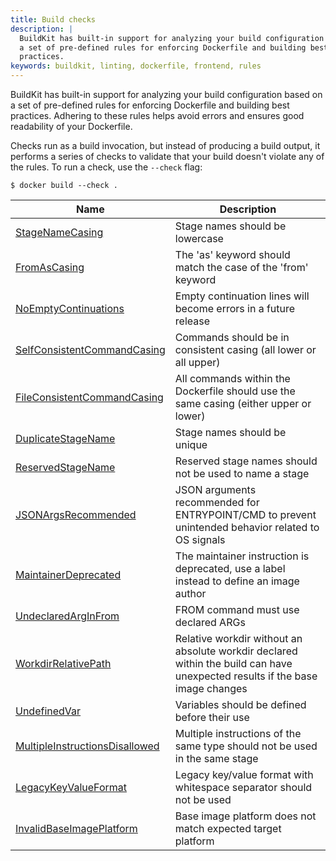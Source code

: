 ```yaml
---
title: Build checks
description: |
  BuildKit has built-in support for analyzing your build configuration based on
  a set of pre-defined rules for enforcing Dockerfile and building best
  practices.
keywords: buildkit, linting, dockerfile, frontend, rules
---
```


BuildKit has built-in support for analyzing your build configuration based on a
set of pre-defined rules for enforcing Dockerfile and building best practices.
Adhering to these rules helps avoid errors and ensures good readability of your
Dockerfile.

Checks run as a build invocation, but instead of producing a build output, it
performs a series of checks to validate that your build doesn't violate any of
the rules. To run a check, use the `--check` flag:

```console
$ docker build --check .
```

<table>
  <thead>
    <tr>
      <th>Name</th>
      <th>Description</th>
    </tr>
  </thead>
  <tbody>
    <tr>
      <td><a href="./stage-name-casing.md">StageNameCasing</a></td>
      <td>Stage names should be lowercase</td>
    </tr>
    <tr>
      <td><a href="./from-as-casing.md">FromAsCasing</a></td>
      <td>The 'as' keyword should match the case of the 'from' keyword</td>
    </tr>
    <tr>
      <td><a href="./no-empty-continuations.md">NoEmptyContinuations</a></td>
      <td>Empty continuation lines will become errors in a future release</td>
    </tr>
    <tr>
      <td><a href="./self-consistent-command-casing.md">SelfConsistentCommandCasing</a></td>
      <td>Commands should be in consistent casing (all lower or all upper)</td>
    </tr>
    <tr>
      <td><a href="./file-consistent-command-casing.md">FileConsistentCommandCasing</a></td>
      <td>All commands within the Dockerfile should use the same casing (either upper or lower)</td>
    </tr>
    <tr>
      <td><a href="./duplicate-stage-name.md">DuplicateStageName</a></td>
      <td>Stage names should be unique</td>
    </tr>
    <tr>
      <td><a href="./reserved-stage-name.md">ReservedStageName</a></td>
      <td>Reserved stage names should not be used to name a stage</td>
    </tr>
    <tr>
      <td><a href="./json-args-recommended.md">JSONArgsRecommended</a></td>
      <td>JSON arguments recommended for ENTRYPOINT/CMD to prevent unintended behavior related to OS signals</td>
    </tr>
    <tr>
      <td><a href="./maintainer-deprecated.md">MaintainerDeprecated</a></td>
      <td>The maintainer instruction is deprecated, use a label instead to define an image author</td>
    </tr>
    <tr>
      <td><a href="./undeclared-arg-in-from.md">UndeclaredArgInFrom</a></td>
      <td>FROM command must use declared ARGs</td>
    </tr>
    <tr>
      <td><a href="./workdir-relative-path.md">WorkdirRelativePath</a></td>
      <td>Relative workdir without an absolute workdir declared within the build can have unexpected results if the base image changes</td>
    </tr>
    <tr>
      <td><a href="./undefined-var.md">UndefinedVar</a></td>
      <td>Variables should be defined before their use</td>
    </tr>
    <tr>
      <td><a href="./multiple-instructions-disallowed.md">MultipleInstructionsDisallowed</a></td>
      <td>Multiple instructions of the same type should not be used in the same stage</td>
    </tr>
    <tr>
      <td><a href="./legacy-key-value-format.md">LegacyKeyValueFormat</a></td>
      <td>Legacy key/value format with whitespace separator should not be used</td>
    </tr>
    <tr>
      <td><a href="./invalid-base-image-platform.md">InvalidBaseImagePlatform</a></td>
      <td>Base image platform does not match expected target platform</td>
    </tr>
  </tbody>
</table>
